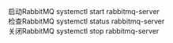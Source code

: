 启动RabbitMQ  systemctl start rabbitmq-server\
检查RabbitMQ  systemctl status rabbitmq-server\
关闭RabbitMQ  systemctl stop rabbitmq-server